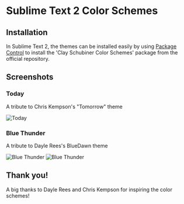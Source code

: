# Sublime Text 2 Color Schemes

## Installation

In Sublime Text 2, the themes can be installed easily by using [Package Control](http://wbond.net/sublime_packages/package_control) to install the 'Clay Schubiner Color Schemes' package from the official repository.

## Screenshots
### Today
A tribute to Chris Kempson's "Tomorrow" theme

![Today](https://raw.github.com/cschubiner/Sublime-Text-2-Color-Schemes/master/screenshots/today.png)

### Blue Thunder
A tribute to Dayle Rees's BlueDawn theme

![Blue Thunder](https://raw.github.com/cschubiner/Sublime-Text-2-Color-Schemes/master/screenshots/sc-cool-tree.png)
![Blue Thunder](https://raw.github.com/cschubiner/Sublime-Text-2-Color-Schemes/master/screenshots/sc-cool-tree2.png)

## Thank you!

A big thanks to Dayle Rees and Chris Kempson for inspiring the color schemes!
